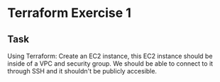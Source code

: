 # Terraform Exercise 1

## Task
Using Terraform: Create an EC2 instance, this EC2 instance should be inside of a VPC and security group. We should be able to connect to it through SSH and it shouldn't be publicly accesible. 
